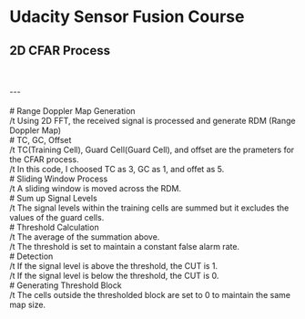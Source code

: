 # Udacity Sensor Fusion Course
## 2D CFAR Process
<br/>
<br/>
---
<br/>
<br/>
# Range Doppler Map Generation <br/>
  /t Using 2D FFT, the received signal is processed and generate RDM (Range Doppler Map)<br/>
# TC, GC, Offset <br/>
  /t TC(Training Cell), Guard Cell(Guard Cell), and offset are the prameters for the CFAR process. <br/>
  /t In this code, I choosed TC as 3, GC as 1, and offet as 5. <br/>
# Sliding Window Process<br/>
  /t A sliding window is moved across the RDM. <br/>
# Sum up Signal Levels <br/>
  /t The signal levels within the training cells are summed but it excludes the values of the guard cells.<br/>
# Threshold Calculation <br/>
  /t The average of the summation above. <br/>
  /t The threshold is set to maintain a constant false alarm rate. <br/>
# Detection <br/> 
  /t If the signal level is above the threshold, the CUT is 1. <br/>
  /t If the signal level is below the threshold, the CUT is 0. <br/>
# Generating Threshold Block <br/>
  /t The cells outside the thresholded block are set to 0 to maintain the same map size. <br/>